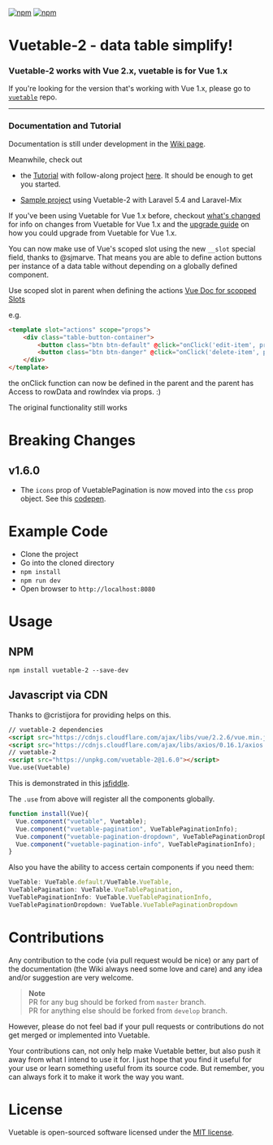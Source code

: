 [![npm](https://img.shields.io/npm/v/vuetable-2.svg)](https://www.npmjs.com/package/vuetable-2)
[![npm](https://img.shields.io/npm/l/vuetable-2.svg?maxAge=2592000)]()

# Vuetable-2 - data table simplify!

### Vuetable-2 works with Vue 2.x, vuetable is for Vue 1.x

If you're looking for the version that's working with Vue 1.x, please go to [`vuetable`](https://github.com/ratiw/vue-table) repo.

---

### Documentation and Tutorial

Documentation is still under development in the [Wiki page](https://github.com/ratiw/vuetable-2/wiki). 

Meanwhile, check out
- the [Tutorial](https://github.com/ratiw/vuetable-2-tutorial/wiki)
with follow-along project [here](https://github.com/ratiw/vuetable-2-tutorial). It should be enough to get you started.

- [Sample project](https://github.com/ratiw/vuetable-2-with-laravel-5.4) using Vuetable-2 with Laravel 5.4 and Laravel-Mix

If you've been using Vuetable for Vue 1.x before, checkout [what's changed](https://github.com/ratiw/vuetable-2/blob/master/changes.md) for info on changes from Vuetable for Vue 1.x and the [upgrade guide](https://github.com/ratiw/vuetable-2/blob/master/upgrade-guide.md) on how you could upgrade from Vuetable for Vue 1.x.

You can now make use of Vue's scoped slot using the new `__slot` special field, thanks to @sjmarve. That means you are able to define action buttons per instance of a data table without depending on a globally defined component.

Use scoped slot in parent when defining the actions [Vue Doc for scopped Slots](https://vuejs.org/v2/guide/components.html#Scoped-Slots)

e.g.
```html
<template slot="actions" scope="props">
    <div class="table-button-container">
        <button class="btn btn-default" @click="onClick('edit-item', props.rowData)"><i class="fa fa-edit"></i> View</button>&nbsp;&nbsp;
        <button class="btn btn-danger" @click="onClick('delete-item', props.rowData)"><i class="fa fa-remove"></i> Edit</button>&nbsp;&nbsp;
    </div>
</template>
```

the onClick function can now be defined in the parent and the parent has Access to rowData and rowIndex via props. :)

The original functionality still works

# Breaking Changes
## v1.6.0
- The `icons` prop of VuetablePagination is now moved into the `css` prop object. See this [codepen](https://codepen.io/ratiw/pen/GmJayw).

# Example Code
- Clone the project
- Go into the cloned directory
- `npm install`
- `npm run dev`
- Open browser to `http://localhost:8080`

# Usage
## NPM

```shell
npm install vuetable-2 --save-dev
```

## Javascript via CDN
Thanks to @cristijora for providing helps on this.
```html
// vuetable-2 dependencies
<script src="https://cdnjs.cloudflare.com/ajax/libs/vue/2.2.6/vue.min.js"></script>
<script src="https://cdnjs.cloudflare.com/ajax/libs/axios/0.16.1/axios.min.js"></script>
// vuetable-2
<script src="https://unpkg.com/vuetable-2@1.6.0"></script>
Vue.use(Vuetable)
```
This is demonstrated in this [jsfiddle](http://jsfiddle.net/CristiJ/z11fe07p/1318/).

The `.use` from above will register all the components globally.
```javascript
function install(Vue){
  Vue.component("vuetable", Vuetable);
  Vue.component("vuetable-pagination", VueTablePaginationInfo);
  Vue.component("vuetable-pagination-dropdown", VueTablePaginationDropDown);
  Vue.component("vuetable-pagination-info", VueTablePaginationInfo);
}
```

Also you have the ability to access certain components if you need them:
```javascript
VueTable: VueTable.default/VueTable.VueTable,
VueTablePagination: VueTable.VueTablePagination,
VueTablePaginationInfo: VueTable.VueTablePaginationInfo,
VueTablePaginationDropdown: VueTable.VueTablePaginationDropdown
```


# Contributions
Any contribution to the code (via pull request would be nice) or any part of the documentation (the Wiki always need some love and care) and any idea and/or suggestion are very welcome.

> __Note__   
> PR for any bug should be forked from `master` branch.  
> PR for anything else should be forked from `develop` branch.

However, please do not feel bad if your pull requests or contributions do not get merged or implemented into Vuetable.

Your contributions can, not only help make Vuetable better, but also push it away from what I intend to use it for. I just hope that you find it useful for your use or learn something useful from its source code. But remember, you can always fork it to make it work the way you want.

# License
Vuetable is open-sourced software licensed under the [MIT license](http://opensource.org/licenses/MIT).
